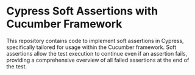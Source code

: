 # Cypress Soft Assertions with Cucumber Framework

This repository contains code to implement soft assertions in Cypress, specifically tailored for usage within the Cucumber framework. Soft assertions allow the test execution to continue even if an assertion fails, providing a comprehensive overview of all failed assertions at the end of the test.
